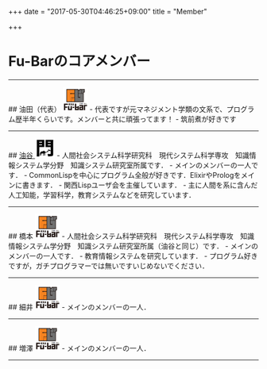 +++
date = "2017-05-30T04:46:25+09:00"
title = "Member"

+++

# Fu-Barのコアメンバー
<hr />
## 油田（代表） <img src="/image/member/aburata.png" width="50" height="50" />
- 代表ですが元マネジメント学類の文系で、プログラム歴半年くらいです。メンバーと共に頑張ってます！
- 筑前煮が好きです

<hr />
## <a href="https://tomokiaburatani.github.io/papers/">油谷 <img src="/image/member/aburatani.png" width="40" height="40" /></a>
- 人間社会システム科学研究科　現代システム科学専攻　知識情報システム学分野　知識システム研究室所属です．
- メインのメンバーの一人です．
- CommonLispを中心にプログラム全般が好きです．ElixirやPrologをメインに書きます．
- 関西Lispユーザ会を主催しています．
- 主に人間を系に含んだ人工知能，学習科学，教育システムなどを研究しています．

<hr />
## 橋本 <img src="/image/member/hashimoto.png" width="50" height="50" />
- 人間社会システム科学研究科　現代システム科学専攻　知識情報システム学分野　知識システム研究室所属（油谷と同じ）です．
- メインのメンバーの一人です．
- 教育情報システムを研究しています．
- プログラム好きですが，ガチプログラマーでは無いですいじめないでください．

<hr />
## 細井 <img src="/image/member/hashimoto.png" width="50" height="50" />
- メインのメンバーの一人．

<hr />
## 増澤 <img src="/image/member/hashimoto.png" width="50" height="50" />
- メインのメンバーの一人．

<hr />
